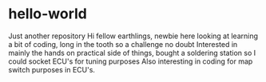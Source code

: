 # hello-world
Just another repository
Hi fellow earthlings, newbie here looking at learning a bit of coding, long in the tooth so a challenge no doubt
Interested in mainly the hands on practical side of things, bought a soldering station so I could socket ECU's for tuning purposes
Also interesting in coding for map switch purposes in ECU's.

